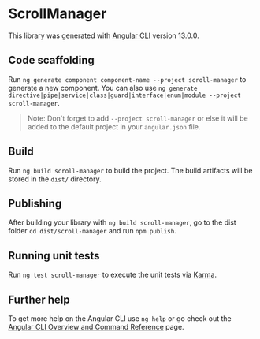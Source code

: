 # ScrollManager

This library was generated with [Angular CLI](https://github.com/angular/angular-cli) version 13.0.0.

## Code scaffolding

Run `ng generate component component-name --project scroll-manager` to generate a new component. You can also use `ng generate directive|pipe|service|class|guard|interface|enum|module --project scroll-manager`.
> Note: Don't forget to add `--project scroll-manager` or else it will be added to the default project in your `angular.json` file. 

## Build

Run `ng build scroll-manager` to build the project. The build artifacts will be stored in the `dist/` directory.

## Publishing

After building your library with `ng build scroll-manager`, go to the dist folder `cd dist/scroll-manager` and run `npm publish`.

## Running unit tests

Run `ng test scroll-manager` to execute the unit tests via [Karma](https://karma-runner.github.io).

## Further help

To get more help on the Angular CLI use `ng help` or go check out the [Angular CLI Overview and Command Reference](https://angular.io/cli) page.
